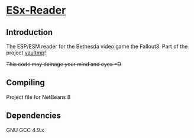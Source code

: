 [ESx-Reader][github]
====================

Introduction
------------

The ESP/ESM reader for the Bethesda video game the Fallout3. Part of the project
[vaultmp][vmp]!

~~This code may damage your mind and eyes =D~~

Compiling
---------

Project file for NetBeans 8

Dependencies
------------

GNU GCC 4.9.x

[github]: <http://github.com/koncord/esx-reader>
[vmp]: <http://github.com/foxtacles/vaultmp>
